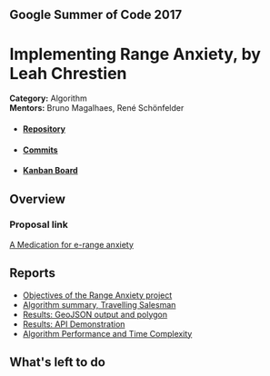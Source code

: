 ## Google Summer of Code 2017
# Implementing Range Anxiety, by Leah Chrestien

**Category:** Algorithm  
**Mentors:** Bruno Magalhaes, René Schönfelder

  * #### [Repository](https://github.com/Greennav/range-anxiety)
  
  * #### [Commits](https://github.com/Greennav/range-anxiety)
  
  * #### [Kanban Board](https://github.com/orgs/Greennav/projects/2)

## Overview




### Proposal link

[A Medication for e-range anxiety](https://summerofcode.withgoogle.com/serve/4562469270847488/)

## Reports

  * [Objectives of the Range Anxiety project](https://github.com/Greennav/range-anxiety/blob/master/docs/report1.pdf)
  * [Algorithm summary, Travelling Salesman](https://github.com/Greennav/range-anxiety/blob/master/docs/report2.pdf)
  * [Results: GeoJSON output and polygon](https://github.com/Greennav/range-anxiety/blob/master/docs/results1.pdf)
  * [Results: API Demonstration](https://github.com/Greennav/range-anxiety/blob/master/docs/results2.pdf)
  * [Algorithm Performance and Time Complexity](https://github.com/Greennav/range-anxiety/blob/master/docs/FinalReport.pdf)

## What's left to do
